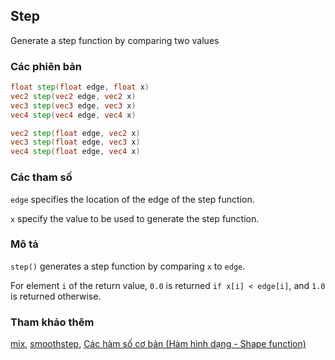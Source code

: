 ## Step
Generate a step function by comparing two values

### Các phiên bản
```glsl
float step(float edge, float x)  
vec2 step(vec2 edge, vec2 x)  
vec3 step(vec3 edge, vec3 x)  
vec4 step(vec4 edge, vec4 x)

vec2 step(float edge, vec2 x)  
vec3 step(float edge, vec3 x)  
vec4 step(float edge, vec4 x)
```

### Các tham số
```edge``` specifies the location of the edge of the step function.

```x``` specify the value to be used to generate the step function.

### Mô tả
```step()``` generates a step function by comparing ```x``` to ```edge```.

For element ```i``` of the return value, ```0.0``` is returned ```if x[i] < edge[i]```, and ```1.0``` is returned otherwise.

<div class="simpleFunction" data="y = step(0.5,x); "></div>

<div class="codeAndCanvas" data="../05/step.frag"></div>

### Tham khảo thêm
[mix](/glossary/?lan=vi&search=mix), [smoothstep](/glossary/?lan=vi&search=smoothstep), [Các hàm số cơ bản (Hàm hình dạng - Shape function)](/05/?lan=vi)
